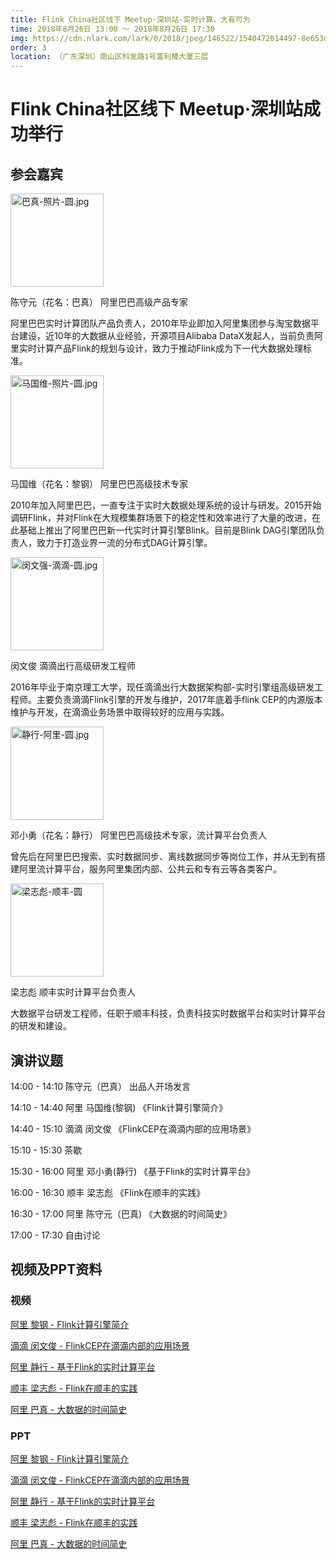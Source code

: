 ```yaml
---
title: Flink China社区线下 Meetup·深圳站-实时计算，大有可为
time: 2018年8月26日 13:00 ～ 2018年8月26日 17:30
img: https://cdn.nlark.com/lark/0/2018/jpeg/146522/1540472014497-8e653d9b-8c96-4576-9122-eda85dcdb9e6.jpeg 
order: 3
location: （广东深圳）南山区科发路1号富利臻大厦三层
---
```


# Flink China社区线下 Meetup·深圳站成功举行

## 参会嘉宾
<img src="https://cdn.nlark.com/lark/0/2018/jpeg/146522/1540470235139-bce876e8-4d9d-45fe-89a7-b03d07058796.jpeg" style="width:149px" alt="巴真-照片-圆.jpg">

陈守元（花名：巴真）
阿里巴巴高级产品专家

阿里巴巴实时计算团队产品负责人，2010年毕业即加入阿里集团参与淘宝数据平台建设，近10年的大数据从业经验，开源项目Alibaba DataX发起人，当前负责阿里实时计算产品Flink的规划与设计，致力于推动Flink成为下一代大数据处理标准。


<img src="https://cdn.nlark.com/lark/0/2018/jpeg/146522/1540470248252-307303a3-ea00-474b-844b-b0bc1515e86e.jpeg" style="width:149px" alt="马国维-照片-圆.jpg">

马国维（花名：黎钢）
阿里巴巴高级技术专家

2010年加入阿里巴巴，一直专注于实时大数据处理系统的设计与研发。2015开始调研Flink，并对Flink在大规模集群场景下的稳定性和效率进行了大量的改进，在此基础上推出了阿里巴巴新一代实时计算引擎Blink。目前是Blink DAG引擎团队负责人，致力于打造业界一流的分布式DAG计算引擎。


<img src="https://cdn.nlark.com/lark/0/2018/jpeg/146522/1540470261304-7c0ce3ad-9fd9-4b9a-a7a7-ece6d6230764.jpeg" style="width:149px" alt="闵文强-滴滴-圆.jpg">

闵文俊
滴滴出行高级研发工程师

2016年毕业于南京理工大学，现任滴滴出行大数据架构部-实时引擎组高级研发工程师。主要负责滴滴Flink引擎的开发与维护，2017年底着手flink CEP的内源版本维护与开发，在滴滴业务场景中取得较好的应用与实践。


<img src="https://cdn.nlark.com/lark/0/2018/jpeg/146522/1540470275591-667b6f70-7d1c-4929-9e9e-21abbc887a62.jpeg" style="width:149px" alt="静行-阿里-圆.jpg">

邓小勇（花名：静行）
阿里巴巴高级技术专家，流计算平台负责人

曾先后在阿里巴巴搜索、实时数据同步、离线数据同步等岗位工作，并从无到有搭建阿里流计算平台，服务阿里集团内部、公共云和专有云等各类客户。


<img src="https://cdn.nlark.com/lark/0/2018/jpeg/146522/1540470283666-bcc755d0-6ad9-4a20-a624-af4b8cfaedcd.jpeg" style="width:149px" alt="梁志彪-顺丰-圆">

梁志彪
顺丰实时计算平台负责人

大数据平台研发工程师，任职于顺丰科技，负责科技实时数据平台和实时计算平台的研发和建设。



## 演讲议题 

14:00 - 14:10 陈守元（巴真）        出品人开场发言

14:10 - 14:40 阿里 马国维(黎钢)    《Flink计算引擎简介》

14:40 - 15:10 滴滴 闵文俊         《FlinkCEP在滴滴内部的应用场景》

15:10 - 15:30 茶歇

15:30 - 16:00 阿里 邓小勇(静行)    《基于Flink的实时计算平台》

16:00 - 16:30 顺丰 梁志彪         《Flink在顺丰的实践》

16:30 - 17:00 阿里 陈守元（巴真)   《大数据的时间简史》

17:00 - 17:30 自由讨论



## 视频及PPT资料

### 视频

[阿里 黎钢 - Flink计算引擎简介](http://v.youku.com/v_show/id_XMzgxODYwNTgyOA==.html?spm=a2h0j.11185381.listitem_page1.5!3~A介)

[滴滴 闵文俊 - FlinkCEP在滴滴内部的应用场景](http://v.youku.com/v_show/id_XMzkxNzQxMTc5Mg==.html?spm=a2h3j.8428770.3416059.1)

[阿里 静行 - 基于Flink的实时计算平台](http://v.youku.com/v_show/id_XMzgxODYxMTk1Ng==.html?spm=a2h0j.11185381.listitem_page1.5!2~A)

[顺丰 梁志彪 - Flink在顺丰的实践](http://v.youku.com/v_show/id_XMzgxODYxNDAyOA==.html?spm=a2hzp.8253869.0.0)

[阿里 巴真 - 大数据的时间简史](http://v.youku.com/v_show/id_XMzgxODYxNTQ2NA==.html?spm=a2h0j.11185381.listitem_page1.5!4~A)


### PPT

[阿里 黎钢 - Flink计算引擎简介](https://files.alicdn.com/tpsservice/c049c16c2b59590775d137ca00d05dc3.pdf)

[滴滴 闵文俊 - FlinkCEP在滴滴内部的应用场景](https://files.alicdn.com/tpsservice/833d6416eca7aac9de42e364152384e9.pdf)

[阿里 静行 - 基于Flink的实时计算平台](https://files.alicdn.com/tpsservice/1937ccf80508ec4468f57cc693724a40.pdf)

[顺丰 梁志彪 - Flink在顺丰的实践](https://files.alicdn.com/tpsservice/05c2d64d4fcd439b3ef75901315b7dea.pdf)

[阿里 巴真 - 大数据的时间简史](https://files.alicdn.com/tpsservice/289acda55e1b93f234cadd35ade20331.pdf)
